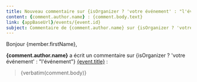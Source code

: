 ```yaml
---
title: Nouveau commentaire sur {isOrganizer ? 'votre événement' : "l'événement"} "{event.title}"
content: {comment.author.name} : {comment.body.text}
link: {appBaseUrl}/events/{event.id}
subject: Commentaire de {comment.author.name} sur {isOrganizer ? 'votre événement' : "l'événement"} "{event.title}"
---
```


Bonjour {member.firstName},

**{comment.author.name}** a écrit un commentaire sur {isOrganizer ? 'votre événement' : "l'événement"} [{event.title}]({appBaseUrl}/events/{event.id}) :

> {verbatim(comment.body)}
